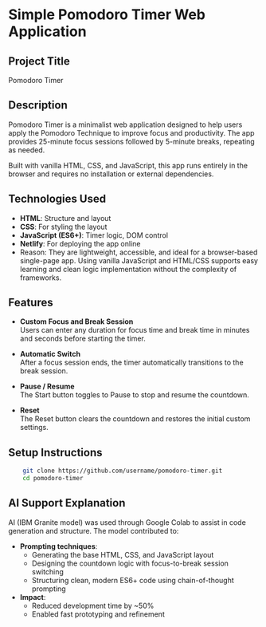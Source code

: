 # Simple Pomodoro Timer Web Application

## Project Title
Pomodoro Timer

## Description
Pomodoro Timer is a minimalist web application designed to help users apply the Pomodoro Technique to improve focus and productivity. The app provides 25-minute focus sessions followed by 5-minute breaks, repeating as needed.

Built with vanilla HTML, CSS, and JavaScript, this app runs entirely in the browser and requires no installation or external dependencies.

## Technologies Used
- **HTML**: Structure and layout 
- **CSS**: For styling the layout
- **JavaScript (ES6+)**: Timer logic, DOM control 
- **Netlify**: For deploying the app online
- Reason: They are lightweight, accessible, and ideal for a browser-based single-page app. Using vanilla JavaScript and HTML/CSS supports easy learning and clean logic implementation without the complexity of frameworks.

## Features
- **Custom Focus and Break Session**  
  Users can enter any duration for focus time and break time in minutes and seconds before starting the timer.

- **Automatic Switch**  
  After a focus session ends, the timer automatically transitions to the break session.

- **Pause / Resume**  
  The Start button toggles to Pause to stop and resume the countdown.

- **Reset**  
  The Reset button clears the countdown and restores the initial custom settings.

## Setup Instructions

```bash
    git clone https://github.com/username/pomodoro-timer.git
    cd pomodoro-timer
```

## AI Support Explanation

AI (IBM Granite model) was used through Google Colab to assist in code generation and structure. The model contributed to:
- **Prompting techniques**:
  - Generating the base HTML, CSS, and JavaScript layout 
  - Designing the countdown logic with focus-to-break session switching 
  - Structuring clean, modern ES6+ code using chain-of-thought prompting
- **Impact**:
  - Reduced development time by ~50%
  - Enabled fast prototyping and refinement
